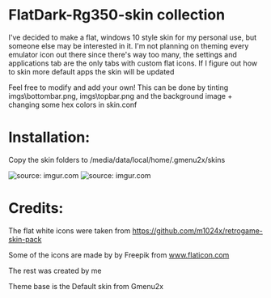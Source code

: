 # FlatDark-Rg350-skin collection
I've decided to make a flat, windows 10 style skin for my personal use, but someone else may be interested in it. 
I'm not planning on theming every emulator icon out there since there's way too many, the settings and applications tab are the only tabs with custom flat icons. If I figure out how to skin more default apps the skin will be updated

Feel free to modify and add your own! This can be done by tinting imgs\bottombar.png, imgs\topbar.png and the background image + changing some hex colors in skin.conf
# Installation:

Copy the skin folders to /media/data/local/home/.gmenu2x/skins

<img src="https://i.imgur.com/cj4mXX3.png" title="source: imgur.com" /> <img src="https://i.imgur.com/0vaP6fU.png" title="source: imgur.com" />

# Credits: 
The flat white icons were taken from https://github.com/m1024x/retrogame-skin-pack

Some of the icons are made by by Freepik from www.flaticon.com

The rest was created by me

Theme base is the Default skin from Gmenu2x

